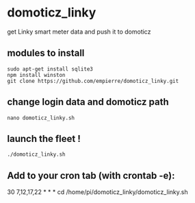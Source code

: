 # domoticz_linky
get Linky smart meter data and push it to domoticz

## modules to install

    sudo apt-get install sqlite3
    npm install winston 
    git clone https://github.com/empierre/domoticz_linky.git

## change login data and domoticz path

    nano domoticz_linky.sh

## launch the fleet !

    ./domoticz_linky.sh

## Add to your cron tab (with crontab -e):

30 7,12,17,22 * * * cd /home/pi/domoticz_linky/domoticz_linky.sh
